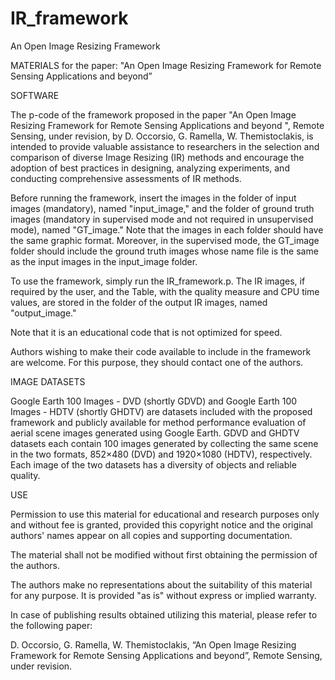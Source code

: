 # IR_framework
An Open Image Resizing Framework

MATERIALS for the paper:
"An Open Image Resizing Framework for Remote Sensing Applications and beyond”

SOFTWARE

The p-code of the framework proposed in the paper "An Open Image Resizing Framework for Remote Sensing Applications and beyond ", Remote Sensing, under revision, by D. Occorsio, G. Ramella, W. Themistoclakis, is intended to provide valuable assistance to researchers in the selection and comparison of diverse Image Resizing (IR) methods and encourage the adoption of best practices in designing, analyzing experiments, and conducting comprehensive assessments of IR methods. 
 
Before running the framework, insert the images in the folder of input images (mandatory), named "input_image," and the folder of ground truth images (mandatory in supervised mode and not required in unsupervised mode), named "GT_image." Note that the images in each folder should have the same graphic format. Moreover, in the supervised mode, the GT_image folder should include the ground truth images whose name file is the same as the input images in the input_image folder.
 
To use the framework, simply run the IR_framework.p. The IR images, if required by the user, and the Table, with the quality measure and CPU time values, are stored in the folder of the output IR images, named "output_image."

Note that it is an educational code that is not optimized for speed. 

Authors wishing to make their code available to include in the framework are welcome. For this purpose, they should contact one of the authors.

IMAGE DATASETS

Google Earth 100 Images - DVD (shortly GDVD) and Google Earth 100 Images - HDTV (shortly GHDTV) are datasets included with the proposed framework and publicly available for method performance evaluation of aerial scene images generated using Google Earth. 
GDVD and GHDTV datasets each contain 100 images generated by collecting the same scene in the two formats, 852×480 (DVD) and 1920×1080 (HDTV), respectively. Each image of the two datasets has a diversity of objects and reliable quality.

USE

Permission to use this material for educational and research purposes only and without fee is granted, provided this copyright notice and the original authors' names appear on all copies and supporting documentation.

The material shall not be modified without first obtaining the permission of the authors. 

The authors make no representations about the suitability of this material for any purpose. It is provided "as is" without express or implied warranty.

In case of publishing results obtained utilizing this material, please refer to the following paper:

D. Occorsio, G. Ramella, W. Themistoclakis, “An Open Image Resizing Framework for Remote Sensing Applications and beyond”, Remote Sensing, under revision.


